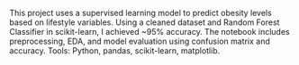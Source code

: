 This project uses a supervised learning model to predict obesity levels based on lifestyle variables. Using a cleaned dataset and Random Forest Classifier in scikit-learn, I achieved ~95% accuracy. The notebook includes preprocessing, EDA, and model evaluation using confusion matrix and accuracy. Tools: Python, pandas, scikit-learn, matplotlib.
